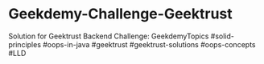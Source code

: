 # Geekdemy-Challenge-Geektrust
 Solution for Geektrust Backend Challenge: GeekdemyTopics #solid-principles #oops-in-java #geektrust #geektrust-solutions #oops-concepts #LLD
